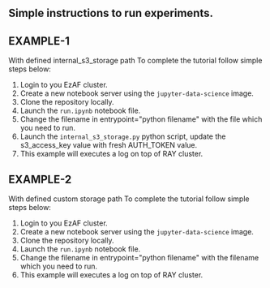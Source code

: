 ## Simple instructions to run experiments.

## EXAMPLE-1
With defined internal_s3_storage path
To complete the tutorial follow simple steps below:
1. Login to you EzAF cluster.
2. Create a new notebook server using the `jupyter-data-science` image.
3. Clone the repository locally.
4. Launch the `run.ipynb` notebook file.
5. Change the filename in entrypoint="python filename" with the file which you need to run.
5. Launch the `internal_s3_storage.py` python script, update the s3_access_key value with fresh AUTH_TOKEN value.
6. This example will executes a log on top of RAY cluster.

## EXAMPLE-2
With defined custom storage path
To complete the tutorial follow simple steps below:
1. Login to you EzAF cluster.
2. Create a new notebook server using the `jupyter-data-science` image.
3. Clone the repository locally.
4. Launch the `run.ipynb` notebook file.
5. Change the filename in entrypoint="python filename" with the filename which you need to run.
6. This example will executes a log on top of RAY cluster.
